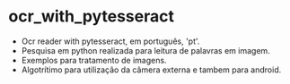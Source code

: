 # ocr_with_pytesseract
- Ocr reader with pytesseract, em português, 'pt'.
- Pesquisa em python realizada para leitura de palavras em imagem.
- Exemplos para tratamento de imagens.
- Algotrítimo para utilização da câmera externa e tambem para android.  

